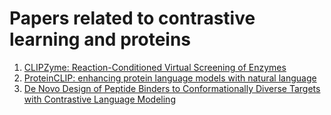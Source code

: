 # Papers related to contrastive learning and proteins

1. [CLIPZyme: Reaction-Conditioned Virtual Screening of Enzymes](https://openreview.net/pdf?id=0mYAK6Yhhm)
2. [ProteinCLIP: enhancing protein language models with natural language](https://www.biorxiv.org/content/10.1101/2024.05.14.594226v1.full.pdf)
3. [De Novo Design of Peptide Binders to Conformationally Diverse Targets with Contrastive Language Modeling](https://www.biorxiv.org/content/10.1101/2023.06.26.546591v2)
